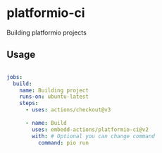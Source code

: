 # platformio-ci

Building platformio projects

## Usage

```yml

jobs:      
  build:
    name: Building project
    runs-on: ubuntu-latest
    steps:
      - uses: actions/checkout@v3
        
      - name: Build   
        uses: embedd-actions/platformio-ci@v2
        with: # Optional you can change command
          command: pio run
```
